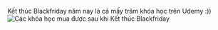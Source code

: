 Kết thúc Blackfriday năm nay là cả mấy trăm khóa học trên Udemy :))
![Các khóa học mua được sau khi Kết thúc Blackfriday](https://lh3.googleusercontent.com/KnUbnam_xdfa0pUfV-t34dGRenMC6OB-VsPAV-8nVdqfR3XoO6Mc6RqlkBj6Rd5DNTuLEc_WE87HRLEk3LSEbsPJ0ArzWVBsExCu_VZO660l4UCupWlg75SM2yexnjZGGrnhaYZlnn8=s0 "Các khóa học mua được sau khi Kết thúc Blackfriday2")
